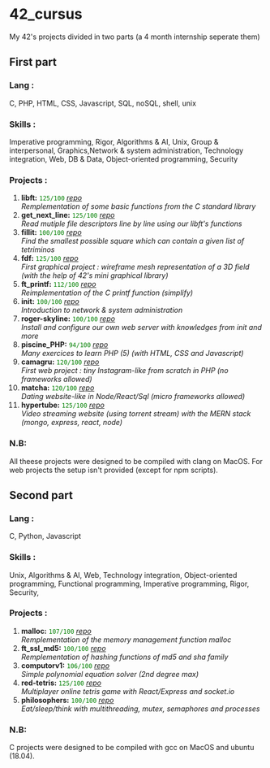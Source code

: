 # 42_cursus
My 42's projects divided in two parts (a 4 month internship seperate them)

## First part
### Lang : 
C, PHP, HTML, CSS, Javascript, SQL, noSQL, shell, unix</br>

### Skills :
Imperative programming, Rigor, Algorithms & AI, Unix, Group & interpersonal, Graphics,Network & system administration, Technology integration, Web, DB & Data, Object-oriented programming, Security

### Projects :
1. **libft:**  <span style="color:green">`125/100`</span> 
[_repo_](https://github.com/remyoster/42_cursus/tree/main/first_part/01_libft)</br>
_Remplementation of some basic functions from the C standard library_
2. **get_next_line:**  <span style="color:green">`125/100`</span> 
[_repo_](https://github.com/remyoster/42_cursus/tree/main/first_part/02_gnl)</br>
_Read mutiple file descriptors line by line using our libft's functions_
3. **fillit:**  <span style="color:green">`100/100`</span> 
[_repo_](https://github.com/remyoster/42_cursus/tree/main/first_part/03_fillit)</br>
_Find the smallest possible square which can contain a given list of tetriminos_
4. **fdf:**  <span style="color:green">`125/100`</span> 
[_repo_](https://github.com/remyoster/42_cursus/tree/main/first_part/04_fdf)</br>
_First graphical project : wireframe mesh representation of a 3D field (with the help of 42's mini graphical library)_
5. **ft_printf:**  <span style="color:green">`112/100`</span> 
[_repo_](https://github.com/remyoster/42_cursus/tree/main/first_part/05_ft_printf)</br>
_Reimplementation of the C printf function (simplify)_
6. **init:**  <span style="color:green">`100/100`</span> 
[_repo_](https://github.com/remyoster/42_cursus/tree/main/first_part/06_init)</br>
_Introduction to network & system administration_
7. **roger-skyline:**  <span style="color:green">`100/100`</span> 
[_repo_](https://github.com/remyoster/42_cursus/tree/main/first_part/07_roger-skyline)</br>
_Install and configure our own web server with knowledges from init and more_
8. **piscine_PHP:**  <span style="color:green">`94/100`</span> 
[_repo_](https://github.com/remyoster/42_cursus/tree/main/first_part/08_piscine_PHP)</br>
_Many exercices to learn PHP (5) (with HTML, CSS and Javascript)_
9. **camagru:**  <span style="color:green">`120/100`</span> 
[_repo_](https://github.com/remyoster/42_cursus/tree/main/first_part/09_camagru)</br>
_First web project : tiny Instagram-like from scratch in PHP (no frameworks allowed)_
10. **matcha:**  <span style="color:green">`120/100`</span> 
[_repo_](https://github.com/remyoster/42_cursus/tree/main/first_part/10_matcha)</br>
_Dating website-like in Node/React/Sql (micro frameworks allowed)_
11. **hypertube:**  <span style="color:green">`125/100`</span> 
[_repo_](https://github.com/remyoster/42_cursus/tree/main/first_part/11_hypertube)</br>
_Video streaming website (using torrent stream) with the MERN stack (mongo, express, react, node)_

### N.B:
All theese projects were designed to be compiled with clang on MacOS. For web projects the setup isn't provided (except for npm scripts).

## Second part
### Lang :
C, Python, Javascript

### Skills :
Unix, Algorithms & AI, Web, Technology integration, Object-oriented programming, Functional programming, Imperative programming, Rigor, Security, 

### Projects :
1. **malloc:**  <span style="color:green">`107/100`</span> 
[_repo_](https://github.com/remyoster/42_cursus/tree/main/second_part/01_malloc)</br>
_Remplementation of the memory management function malloc_
2. **ft_ssl_md5:**  <span style="color:green">`100/100`</span> 
[_repo_](https://github.com/remyoster/42_cursus/tree/main/second_part/02_ft_ssl_md5)</br>
_Remplementation of hashing functions of md5 and sha family_
3. **computorv1:**  <span style="color:green">`106/100`</span> 
[_repo_](https://github.com/remyoster/42_cursus/tree/main/second_part/03_computorv1)</br>
_Simple polynomial equation solver (2nd degree max)_
4. **red-tetris:**  <span style="color:green">`125/100`</span> 
[_repo_](https://github.com/remyoster/42_cursus/tree/main/second_part/04_red-tetris)</br>
_Multiplayer online tetris game with React/Express and socket.io_
5. **philosophers:**  <span style="color:green">`100/100`</span> 
[_repo_](https://github.com/remyoster/42_cursus/tree/main/second_part/05_philosophers)</br>
_Eat/sleep/think with multithreading, mutex, semaphores and processes_

### N.B:
C projects were designed to be compiled with gcc on MacOS and ubuntu (18.04).
